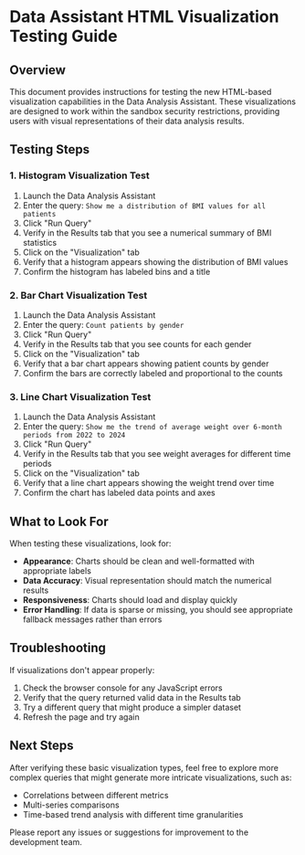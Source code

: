 # Data Assistant HTML Visualization Testing Guide

## Overview

This document provides instructions for testing the new HTML-based visualization capabilities in the Data Analysis Assistant. These visualizations are designed to work within the sandbox security restrictions, providing users with visual representations of their data analysis results.

## Testing Steps

### 1. Histogram Visualization Test

1. Launch the Data Analysis Assistant
2. Enter the query: `Show me a distribution of BMI values for all patients`
3. Click "Run Query"
4. Verify in the Results tab that you see a numerical summary of BMI statistics
5. Click on the "Visualization" tab
6. Verify that a histogram appears showing the distribution of BMI values
7. Confirm the histogram has labeled bins and a title

### 2. Bar Chart Visualization Test

1. Launch the Data Analysis Assistant
2. Enter the query: `Count patients by gender`
3. Click "Run Query"
4. Verify in the Results tab that you see counts for each gender
5. Click on the "Visualization" tab
6. Verify that a bar chart appears showing patient counts by gender
7. Confirm the bars are correctly labeled and proportional to the counts

### 3. Line Chart Visualization Test

1. Launch the Data Analysis Assistant
2. Enter the query: `Show me the trend of average weight over 6-month periods from 2022 to 2024`
3. Click "Run Query"
4. Verify in the Results tab that you see weight averages for different time periods
5. Click on the "Visualization" tab
6. Verify that a line chart appears showing the weight trend over time
7. Confirm the chart has labeled data points and axes

## What to Look For

When testing these visualizations, look for:

- **Appearance**: Charts should be clean and well-formatted with appropriate labels
- **Data Accuracy**: Visual representation should match the numerical results
- **Responsiveness**: Charts should load and display quickly
- **Error Handling**: If data is sparse or missing, you should see appropriate fallback messages rather than errors

## Troubleshooting

If visualizations don't appear properly:

1. Check the browser console for any JavaScript errors
2. Verify that the query returned valid data in the Results tab
3. Try a different query that might produce a simpler dataset
4. Refresh the page and try again

## Next Steps

After verifying these basic visualization types, feel free to explore more complex queries that might generate more intricate visualizations, such as:

- Correlations between different metrics
- Multi-series comparisons
- Time-based trend analysis with different time granularities

Please report any issues or suggestions for improvement to the development team. 